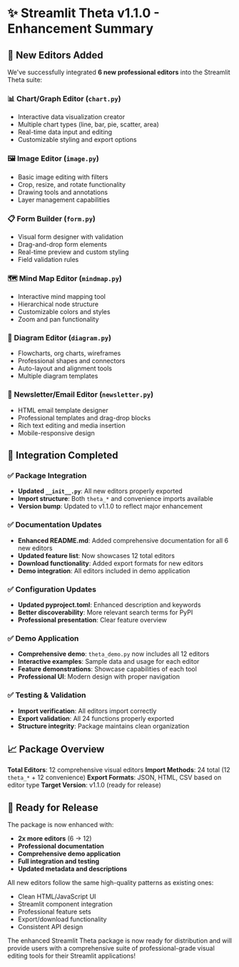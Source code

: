 # ✨ Streamlit Theta v1.1.0 - Enhancement Summary

## 🎉 New Editors Added

We've successfully integrated **6 new professional editors** into the Streamlit Theta suite:

### 📊 Chart/Graph Editor (`chart.py`)
- Interactive data visualization creator
- Multiple chart types (line, bar, pie, scatter, area)
- Real-time data input and editing
- Customizable styling and export options

### 🖼️ Image Editor (`image.py`) 
- Basic image editing with filters
- Crop, resize, and rotate functionality
- Drawing tools and annotations
- Layer management capabilities

### 📋 Form Builder (`form.py`)
- Visual form designer with validation
- Drag-and-drop form elements
- Real-time preview and custom styling
- Field validation rules

### 🗺️ Mind Map Editor (`mindmap.py`)
- Interactive mind mapping tool
- Hierarchical node structure
- Customizable colors and styles
- Zoom and pan functionality

### 📐 Diagram Editor (`diagram.py`)
- Flowcharts, org charts, wireframes
- Professional shapes and connectors
- Auto-layout and alignment tools
- Multiple diagram templates

### 📰 Newsletter/Email Editor (`newsletter.py`)
- HTML email template designer
- Professional templates and drag-drop blocks
- Rich text editing and media insertion
- Mobile-responsive design

## 🔧 Integration Completed

### ✅ Package Integration
- **Updated `__init__.py`**: All new editors properly exported
- **Import structure**: Both `theta_*` and convenience imports available
- **Version bump**: Updated to v1.1.0 to reflect major enhancement

### ✅ Documentation Updates
- **Enhanced README.md**: Added comprehensive documentation for all 6 new editors
- **Updated feature list**: Now showcases 12 total editors
- **Download functionality**: Added export formats for new editors
- **Demo integration**: All editors included in demo application

### ✅ Configuration Updates
- **Updated pyproject.toml**: Enhanced description and keywords
- **Better discoverability**: More relevant search terms for PyPI
- **Professional presentation**: Clear feature overview

### ✅ Demo Application
- **Comprehensive demo**: `theta_demo.py` now includes all 12 editors
- **Interactive examples**: Sample data and usage for each editor
- **Feature demonstrations**: Showcase capabilities of each tool
- **Professional UI**: Modern design with proper navigation

### ✅ Testing & Validation
- **Import verification**: All editors import correctly
- **Export validation**: All 24 functions properly exported
- **Structure integrity**: Package maintains clean organization

## 📈 Package Overview

**Total Editors**: 12 comprehensive visual editors
**Import Methods**: 24 total (12 `theta_*` + 12 convenience)
**Export Formats**: JSON, HTML, CSV based on editor type
**Target Version**: v1.1.0 (ready for release)

## 🚀 Ready for Release

The package is now enhanced with:
- **2x more editors** (6 → 12)
- **Professional documentation**
- **Comprehensive demo application**  
- **Full integration and testing**
- **Updated metadata and descriptions**

All new editors follow the same high-quality patterns as existing ones:
- Clean HTML/JavaScript UI
- Streamlit component integration
- Professional feature sets
- Export/download functionality
- Consistent API design

The enhanced Streamlit Theta package is now ready for distribution and will provide users with a comprehensive suite of professional-grade visual editing tools for their Streamlit applications!
